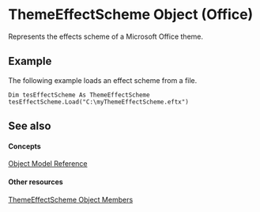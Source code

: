 
# ThemeEffectScheme Object (Office)

Represents the effects scheme of a Microsoft Office theme.


## Example

The following example loads an effect scheme from a file. 


```
Dim tesEffectScheme As ThemeEffectScheme 
tesEffectScheme.Load("C:\myThemeEffectScheme.eftx")
```


## See also


#### Concepts


[Object Model Reference](499c789a-aba2-0fad-649a-0ea964cd3b5e.md)
#### Other resources


[ThemeEffectScheme Object Members](4a48841c-2f51-2fe4-360b-a5d0044dba80.md)
